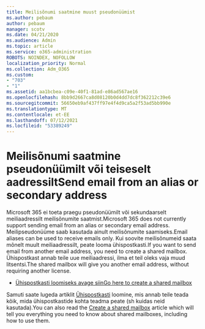 ```yaml
---
title: Meilisõnumi saatmine muust pseudonüümist
ms.author: pebaum
author: pebaum
manager: scotv
ms.date: 04/21/2020
ms.audience: Admin
ms.topic: article
ms.service: o365-administration
ROBOTS: NOINDEX, NOFOLLOW
localization_priority: Normal
ms.collection: Adm_O365
ms.custom:
- "703"
- "1"
ms.assetid: aa1bcbea-c09e-40f1-81ad-e86ad567ae16
ms.openlocfilehash: 8bb9d2667ca8d08120b0d4dd7dc8f362212c39e6
ms.sourcegitcommit: 56650eb9af437ff97e4f4d9ca5a2f53ad5bb990e
ms.translationtype: MT
ms.contentlocale: et-EE
ms.lasthandoff: 07/12/2021
ms.locfileid: "53389249"
---
```

# <a name="send-email-from-an-alias-or-secondary-address"></a><span data-ttu-id="29473-102">Meilisõnumi saatmine pseudonüümilt või teiseselt aadressilt</span><span class="sxs-lookup"><span data-stu-id="29473-102">Send email from an alias or secondary address</span></span>

<span data-ttu-id="29473-103">Microsoft 365 ei toeta praegu pseudonüümilt või sekundaarselt meiliaadressilt meilisõnumite saatmist.</span><span class="sxs-lookup"><span data-stu-id="29473-103">Microsoft 365 does not currently support sending email from an alias or secondary email address.</span></span> <span data-ttu-id="29473-104">Meilipseudonüüme saab kasutada ainult meilisõnumite saamiseks.</span><span class="sxs-lookup"><span data-stu-id="29473-104">Email aliases can be used to receive emails only.</span></span> <span data-ttu-id="29473-105">Kui soovite meilisõnumeid saata mõnelt muult meiliaadressilt, peate looma ühispostkasti.</span><span class="sxs-lookup"><span data-stu-id="29473-105">If you want to send email from another email address, you need to create a shared mailbox.</span></span> <span data-ttu-id="29473-106">Ühispostkast annab teile uue meiliaadressi, ilma et teil oleks vaja muud litsentsi.</span><span class="sxs-lookup"><span data-stu-id="29473-106">The shared mailbox will give you another email address, without requiring another license.</span></span>
  
- [<span data-ttu-id="29473-107">Ühispostkasti loomiseks avage siin</span><span class="sxs-lookup"><span data-stu-id="29473-107">Go here to create a shared mailbox</span></span>](https://portal.office.com/AdminPortal/Home#/AssistedGuide/addemailoptions)

<span data-ttu-id="29473-108">Samuti saate lugeda artiklit [Ühispostkasti](/microsoft-365/admin/email/create-a-shared-mailbox) loomine, mis annab teile teada kõik, mida ühispostkastide kohta teadma peate (sh kuidas neid kasutada).</span><span class="sxs-lookup"><span data-stu-id="29473-108">You can also read the [Create a shared mailbox](/microsoft-365/admin/email/create-a-shared-mailbox) article which will tell you everything you need to know about shared mailboxes, including how to use them.</span></span>